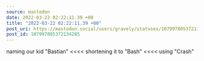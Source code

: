 ```yaml
---
source: mastodon
date: 2022-03-22 02:22:11.39 +00
title: "2022-03-22 02:22:11.39 +00"
post_uri: https://mastodon.social/users/gravely/statuses/107997805372134285
post_id: 107997805372134285
---
```

naming our kid "Bastian" <<<< shortening it to "Bash" <<<< using "Crash"


